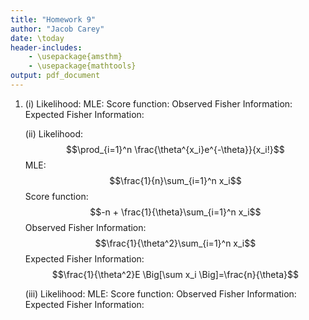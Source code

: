 ```yaml
---
title: "Homework 9"
author: "Jacob Carey"
date: \today
header-includes:
    - \usepackage{amsthm}
    - \usepackage{mathtools}
output: pdf_document
---
```


1.
    (i)
        Likelihood:
        MLE:
        Score function:
        Observed Fisher Information:
        Expected Fisher Information:

    (ii)
        Likelihood: $$\prod_{i=1}^n \frac{\theta^{x_i}e^{-\theta}}{x_i!}$$
        MLE: $$\frac{1}{n}\sum_{i=1}^n x_i$$
        Score function: $$-n + \frac{1}{\theta}\sum_{i=1}^n x_i$$
        Observed Fisher Information: $$\frac{1}{\theta^2}\sum_{i=1}^n x_i$$
        Expected Fisher Information: $$\frac{1}{\theta^2}E \Big[\sum x_i \Big]=\frac{n}{\theta}$$

    (iii)
        Likelihood:
        MLE:
        Score function:
        Observed Fisher Information:
        Expected Fisher Information:
